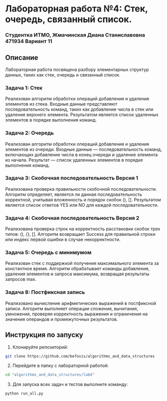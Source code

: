 # Лабораторная работа №4: Стек, очередь, связанный список.
### Студентка ИТМО, Жмачинская Диана Станиславовна 471934 Вариант 11


## Описание

Лабораторная работа посвящена разбору элементарных структур данных, таких как стек, очередь и связанный список.

### Задача 1: Стек
Реализован алгоритм обработки операций добавления и удаления элементов из стека. Входные данные представляют последовательность команд, таких как добавление числа в стек или удаление верхнего элемента. Результатом является список удаленных элементов в порядке выполнения команд.

### Задача 2: Очередь
Реализован алгоритм обработки операций добавления и удаления элементов из очереди. Входные данные — последовательность команд, включающих добавление числа в конец очереди и удаление элемента из начала. Результат — список удаленных элементов в порядке выполнения команд.

### Задача 3: Скобочная последовательность Версия 1
Реализована проверка правильности скобочной последовательности. Алгоритм определяет, является ли данная последовательность корректной, учитывая вложенность и порядок скобок (), []. Результатом является список ответов YES или NO для каждой последовательности.

### Задача 4: Скобочная последовательность Версия 2 
Реализована проверка строк на корректность расстановки скобок трех типов: (), {}, []. Алгоритм возвращает Success для правильной строки или индекс первой ошибки в случае некорректности.

### Задача 5: Очередь с минимумом
Реализован стек с поддержкой получения максимального элемента за константное время. Алгоритм обрабатывает команды добавления, удаления элементов и запроса максимума, возвращая результаты запросов max.

### Задача 8: Постфиксная запись
Реализовано вычисление арифметических выражений в постфиксной записи. Алгоритм выполняет операции сложения, вычитания, умножения, проверяя корректность выражения и ограничения на значения операндов и промежуточных результатов.


## Инструкция по запуску

1. Клонируйте репозиторий:
```bash
git clone https://github.com/befovis/algorithms_and_data_structures
```

2. Перейдите в папку с лабораторной работой:
```bash
cd "algorithms_and_data_structures/lab4"
```

3. Для запуска всех задач и тестов выполните команду:
```bash
python run_all.py
```
